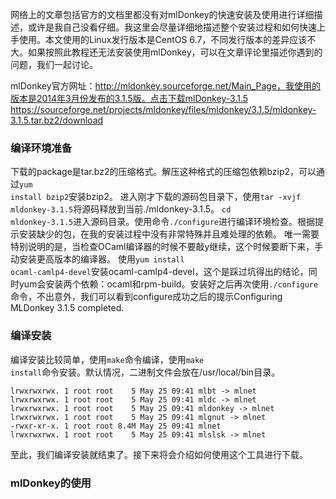 网络上的文章包括官方的文档里都没有对mlDonkey的快速安装及使用进行详细描述，或许是我自己没看仔细。我这里会尽量详细地描述整个安装过程和如何快速上手使用。本文使用的Linux发行版本是CentOS 6.7，不同发行版本的差异应该不大。如果按照此教程还无法安装使用mlDonkey，可以在文章评论里描述你遇到的问题，我们一起讨论。

mlDonkey官方网址：http://mldonkey.sourceforge.net/Main_Page，我使用的版本是2014年3月份发布的3.1.5版。点击下载mlDonkey-3.1.5 https://sourceforge.net/projects/mldonkey/files/mldonkey/3.1.5/mldonkey-3.1.5.tar.bz2/download

### 编译环境准备
下载的package是tar.bz2的压缩格式。解压这种格式的压缩包依赖bzip2，可以通过<code>yum install bzip2</code>安装bzip2。
进入刚才下载的源码包目录下，使用<code>tar -xvjf mldonkey-3.1.5</code>将源码释放到当前</code>./mldonkey-3.1.5</code>。
<code>cd mldonkey-3.1.5</code>进入源码目录。使用命令<code>./configure</code>进行编译环境检查。根据提示安装缺少的包，在我的安装过程中没有非常特殊并且难处理的依赖。
唯一需要特别说明的是，当检查OCaml编译器的时候不要敲y继续，这个时候要断下来，手动安装更高版本的编译器。
使用<code>yum install ocaml-camlp4-devel</code>安装ocaml-camlp4-devel，这个是踩过坑得出的结论，同时yum会安装两个依赖：ocaml和rpm-build。安装好之后再次使用<code>./configure</code>命令，不出意外，我们可以看到configure成功之后的提示Configuring MLDonkey 3.1.5 completed.
### 编译安装
编译安装比较简单，使用<code>make</code>命令编译，使用<code>make install</code>命令安装。默认情况，二进制文件会放在/usr/local/bin目录。
````
lrwxrwxrwx. 1 root root    5 May 25 09:41 mlbt -> mlnet
lrwxrwxrwx. 1 root root    5 May 25 09:41 mldc -> mlnet
lrwxrwxrwx. 1 root root    5 May 25 09:41 mldonkey -> mlnet
lrwxrwxrwx. 1 root root    5 May 25 09:41 mlgnut -> mlnet
-rwxr-xr-x. 1 root root 8.4M May 25 09:41 mlnet
lrwxrwxrwx. 1 root root    5 May 25 09:41 mlslsk -> mlnet
````
至此，我们编译安装就结束了。接下来将会介绍如何使用这个工具进行下载。

### mlDonkey的使用
